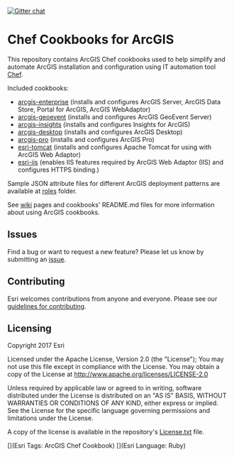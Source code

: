 [![Gitter chat](https://badges.gitter.im/gitterHQ/services.png)](https://gitter.im/arcgis-cookbook/Lobby)

Chef Cookbooks for ArcGIS
=========================

This repository contains ArcGIS Chef cookbooks used to help simplify and automate ArcGIS installation and configuration using IT automation tool [Chef](https://www.chef.io/chef/). 

Included cookbooks:

* [arcgis-enterprise](cookbooks/arcgis-enterprise) (installs and configures ArcGIS Server, ArcGIS Data Store, Portal for ArcGIS, ArcGIS WebAdaptor)
* [arcgis-geoevent](cookbooks/arcgis-geoevent) (installs and configures ArcGIS GeoEvent Server)
* [arcgis-insights](cookbooks/arcgis-insights) (installs and configures Insights for ArcGIS)
* [arcgis-desktop](cookbooks/arcgis-desktop) (installs and configures ArcGIS Desktop)
* [arcgis-pro](cookbooks/arcgis-pro) (installs and configures ArcGIS Pro)
* [esri-tomcat](cookbooks/esri-tomcat) (installs and configures Apache Tomcat for using with ArcGIS Web Adaptor)
* [esri-iis](cookbooks/esri-iis) (enables IIS features required by ArcGIS Web Adaptor (IIS) and configures HTTPS binding.)


Sample JSON attribute files for different ArcGIS deployment patterns are available at [roles](roles) folder.

See [wiki](https://github.com/Esri/arcgis-cookbook/wiki) pages and cookbooks' README.md files for more information about using ArcGIS cookbooks.

## Issues

Find a bug or want to request a new feature?  Please let us know by submitting an [issue](https://github.com/Esri/arcgis-cookbook/issues).

## Contributing

Esri welcomes contributions from anyone and everyone. Please see our [guidelines for contributing](https://github.com/esri/contributing).

Licensing
---------

Copyright 2017 Esri

Licensed under the Apache License, Version 2.0 (the "License");
You may not use this file except in compliance with the License.
You may obtain a copy of the License at
   http://www.apache.org/licenses/LICENSE-2.0

Unless required by applicable law or agreed to in writing, software
distributed under the License is distributed on an "AS IS" BASIS,
WITHOUT WARRANTIES OR CONDITIONS OF ANY KIND, either express or implied.
See the License for the specific language governing permissions and
limitations under the License.

A copy of the license is available in the repository's [License.txt](https://github.com/Esri/arcgis-cookbook/blob/master/License.txt?raw=true) file.

[](Esri Tags: ArcGIS Chef Cookbook)
[](Esri Language: Ruby)
